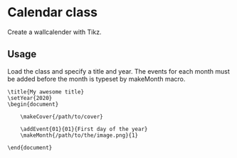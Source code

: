 # Calendar class
Create a wallcalender with Tikz.

## Usage
Load the class and specify a title and year.
The events for each month must be added before
the month is typeset by makeMonth macro.

```
\title{My awesome title}
\setYear{2020}
\begin{document}

    \makeCover{/path/to/cover}

    \addEvent{01}{01}{First day of the year}
    \makeMonth{/path/to/the/image.png}{1}

\end{document}
```